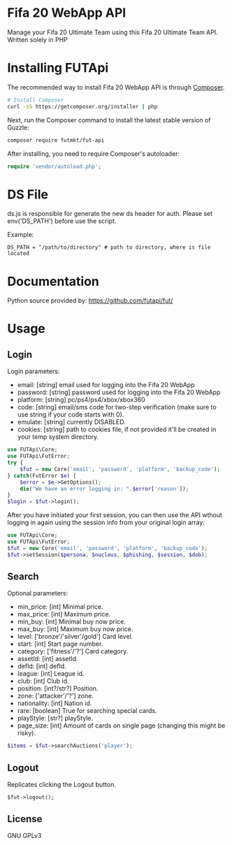 <!--
  Title: Fifa 20 WebApp API
  Description: A simply way to manage your Fifa 20 Ultimate Team with a PHP framework..
  Author: Unknown
  Website: Unknown 
  -->

Fifa 20 WebApp API
=============

Manage your Fifa 20 Ultimate Team using this Fifa 20 Ultimate Team API.
Written solely in PHP

Installing FUTApi
=======

The recommended way to install Fifa 20 WebApp API is through
[Composer](http://getcomposer.org).

```bash
# Install Composer
curl -sS https://getcomposer.org/installer | php
```

Next, run the Composer command to install the latest stable version of Guzzle:

```bash
composer require futmkt/fut-api
```

After installing, you need to require Composer's autoloader:

```php
require 'vendor/autoload.php';
```

DS File
=============

ds.js is responsible for generate the new ds header for auth. Please set env('DS_PATH') before use the script.

Example:
```dotenv
DS_PATH = "/path/to/directory" # path to directory, where is file located
```


Documentation
=============

Python source provided by: https://github.com/futapi/fut/

Usage
=====

Login
-----

Login parameters:

- email: [string] email used for logging into the Fifa 20 WebApp
- password: [string] password used for logging into the Fifa 20 WebApp
- platform: [string] pc/ps4/ps4/xbox/xbox360
- code: [string] email/sms code for two-step verification (make sure to use string if your code starts with 0).
- emulate: [string] currently DISABLED.
- cookies: [string] path to cookies file, if not provided it'll be created in your temp system directory.

```php
use FUTApi\Core;
use FUTApi\FutError;
try {
    $fut = new Core('email', 'password', 'platform', 'backup_code');
} catch(FutError $e) {
    $error = $e->GetOptions();
    die("We have an error logging in: ".$error['reason']);
}
$login = $fut->login();
```

After you have initiated your first session, you can then use the API wthout logging in again using the session info from your original login array:

```php
use FUTApi\Core;
use FUTApi\FutError;
$fut = new Core('email', 'password', 'platform', 'backup_code');
$fut->setSession($persona, $nucleus, $phishing, $session, $dob);
```

    
Search
------

Optional parameters:

- min_price: [int] Minimal price.
- max_price: [int] Maximum price.
- min_buy: [int] Minimal buy now price.
- max_buy: [int] Maximum buy now price.
- level: ['bronze'/'silver'/gold'] Card level.
- start: [int] Start page number.
- category: ['fitness'/'?'] Card category.
- assetId: [int] assetId.
- defId: [int] defId.
- league: [int] League id.
- club: [int] Club id.
- position: [int?/str?] Position.
- zone: ['attacker'/'?'] zone.
- nationality: [int] Nation id.
- rare: [boolean] True for searching special cards.
- playStyle: [str?] playStyle.
- page_size: [int] Amount of cards on single page (changing this might be risky).

```php
$items = $fut->searchAuctions('player');
```
    
Logout
------

Replicates clicking the Logout button.

    $fut->logout();


License
-------

GNU GPLv3
